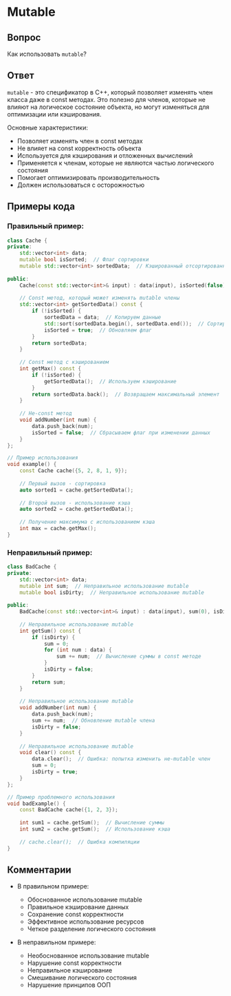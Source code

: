 # Mutable

## Вопрос
Как использовать `mutable`?

## Ответ
`mutable` - это спецификатор в C++, который позволяет изменять член класса даже в const методах. Это полезно для членов, которые не влияют на логическое состояние объекта, но могут изменяться для оптимизации или кэширования.

Основные характеристики:
- Позволяет изменять член в const методах
- Не влияет на const корректность объекта
- Используется для кэширования и отложенных вычислений
- Применяется к членам, которые не являются частью логического состояния
- Помогает оптимизировать производительность
- Должен использоваться с осторожностью

## Примеры кода

### Правильный пример:
```cpp
class Cache {
private:
    std::vector<int> data;
    mutable bool isSorted;  // Флаг сортировки
    mutable std::vector<int> sortedData;  // Кэшированный отсортированный массив
    
public:
    Cache(const std::vector<int>& input) : data(input), isSorted(false) {}
    
    // Const метод, который может изменять mutable члены
    std::vector<int> getSortedData() const {
        if (!isSorted) {
            sortedData = data;  // Копируем данные
            std::sort(sortedData.begin(), sortedData.end());  // Сортируем
            isSorted = true;  // Обновляем флаг
        }
        return sortedData;
    }
    
    // Const метод с кэшированием
    int getMax() const {
        if (!isSorted) {
            getSortedData();  // Используем кэширование
        }
        return sortedData.back();  // Возвращаем максимальный элемент
    }
    
    // Не-const метод
    void addNumber(int num) {
        data.push_back(num);
        isSorted = false;  // Сбрасываем флаг при изменении данных
    }
};

// Пример использования
void example() {
    const Cache cache({5, 2, 8, 1, 9});
    
    // Первый вызов - сортировка
    auto sorted1 = cache.getSortedData();
    
    // Второй вызов - использование кэша
    auto sorted2 = cache.getSortedData();
    
    // Получение максимума с использованием кэша
    int max = cache.getMax();
}
```

### Неправильный пример:
```cpp
class BadCache {
private:
    std::vector<int> data;
    mutable int sum;  // Неправильное использование mutable
    mutable bool isDirty;  // Неправильное использование mutable
    
public:
    BadCache(const std::vector<int>& input) : data(input), sum(0), isDirty(true) {}
    
    // Неправильное использование mutable
    int getSum() const {
        if (isDirty) {
            sum = 0;
            for (int num : data) {
                sum += num;  // Вычисление суммы в const методе
            }
            isDirty = false;
        }
        return sum;
    }
    
    // Неправильное использование mutable
    void addNumber(int num) {
        data.push_back(num);
        sum += num;  // Обновление mutable члена
        isDirty = false;
    }
    
    // Неправильное использование mutable
    void clear() const {
        data.clear();  // Ошибка: попытка изменить не-mutable член
        sum = 0;
        isDirty = true;
    }
};

// Пример проблемного использования
void badExample() {
    const BadCache cache({1, 2, 3});
    
    int sum1 = cache.getSum();  // Вычисление суммы
    int sum2 = cache.getSum();  // Использование кэша
    
    // cache.clear();  // Ошибка компиляции
}
```

## Комментарии
- В правильном примере:
  - Обоснованное использование mutable
  - Правильное кэширование данных
  - Сохранение const корректности
  - Эффективное использование ресурсов
  - Четкое разделение логического состояния

- В неправильном примере:
  - Необоснованное использование mutable
  - Нарушение const корректности
  - Неправильное кэширование
  - Смешивание логического состояния
  - Нарушение принципов ООП 